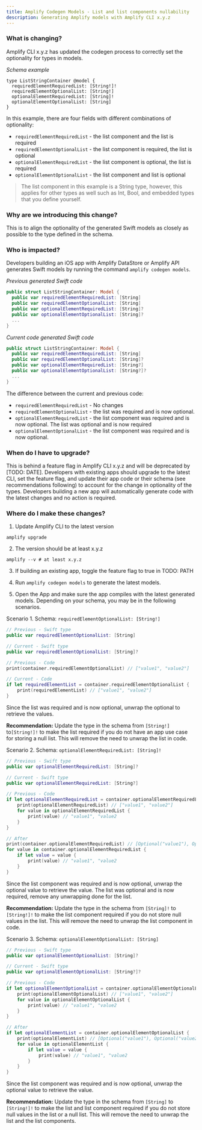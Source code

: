 ```yaml
---
title: Amplify Codegen Models - List and list components nullability
description: Generating Amplify models with Amplify CLI x.y.z
---
```


### **What is changing?** 

Amplify CLI x.y.z has updated the codegen process to correctly set the optionality for types in models.

_Schema example_

```
type ListStringContainer @model {
  requiredElementRequiredList: [String!]!
  requiredElementOptionalList: [String!]
  optionalElementRequiredList: [String]!
  optionalElementOptionalList: [String]
}
```

In this example, there are four fields with different combinations of optionality:
- `requiredElementRequiredList` - the list component and the list is required
- `requiredElementOptionalList` - the list component is required, the list is optional
- `optionalElementRequiredList` - the list component is optional, the list is required
- `optionalElementOptionalList` - the list component and list is optional

> The list component in this example is a String type, however, this applies for other types as well such as Int, Bool, and embedded types that you define yourself.

### **Why are we introducing this change?** 

This is to align the optionality of the generated Swift models as closely as possible to the type defined in the schema.

### **Who is impacted?** 

<amplify-block-switcher>

<amplify-block name="iOS">

Developers building an iOS app with Amplify DataStore or Amplify API generates Swift models by running the command `amplify codegen models`. 

 _Previous generated Swift code_

```swift
public struct ListStringContainer: Model {
  public var requiredElementRequiredList: [String]
  public var requiredElementOptionalList: [String]
  public var optionalElementRequiredList: [String]?
  public var optionalElementOptionalList: [String]?
  ...
}
```

_Current code generated Swift code_

```swift
public struct ListStringContainer: Model {
  public var requiredElementRequiredList: [String]
  public var requiredElementOptionalList: [String]?
  public var optionalElementRequiredList: [String?]
  public var optionalElementOptionalList: [String?]?
  ...
}
```

The difference between the current and previous code:

- `requiredElementRequiredList` - No changes
- `requiredElementOptionalList` - the list was required and is now optional.
- `optionalElementRequiredList` - the list component was required and is now optional. The list was optional and is now required
- `optionalElementOptionalList` - the list component was required and is now optional. 

</amplify-block>

</amplify-block-switcher>


### **When do I have to upgrade?**

This is behind a feature flag in Amplify CLI x.y.z and will be deprecated by [TODO: DATE]. Developers with existing apps should upgrade to the latest CLI, set the feature flag, and update their app code or their schema (see recommendations following) to account for the change in optionality of the types. Developers building a new app will automatically generate code with the latest changes and no action is required.

### **Where do I make these changes?**

1. Update Amplify CLI to the latest version

```
amplify upgrade
```

2. The version should be at least x.y.z

```
amplify --v # at least x.y.z
```

3. If building an existing app, toggle the feature flag to true in TODO: PATH

4. Run `amplify codegen models` to generate the latest models.

5. Open the App and make sure the app compiles with the latest generated models. Depending on your schema, you may be in the following scenarios.

<amplify-block-switcher>

<amplify-block name="iOS">

Scenario 1. Schema: `requiredElementOptionalList: [String!]`

```swift
// Previous - Swift type
public var requiredElementOptionalList: [String]

// Current - Swift type
public var requiredElementOptionalList: [String]?

// Previous - Code 
print(container.requiredElementOptionalList) // ["value1", "value2"]

// Current - Code
if let requiredElementList = container.requiredElementOptionalList { 
    print(requiredElementList) // ["value1", "value2"]
}
```

Since the list was required and is now optional, unwrap the optional to retrieve the values.

**Recommendation:** Update the type in the schema from `[String!]` to`[String!]!` to make the list required if you do not have an app use case for storing a null list. This will remove the need to unwrap the list in code.

 Scenario 2. Schema: `optionalElementRequiredList: [String]!`

```swift
// Previous - Swift type
public var optionalElementRequiredList: [String]?

// Current - Swift type
public var optionalElementRequiredList: [String?]

// Previous - Code
if let optionalElementRequiredList = container.optionalElementRequiredList { 
    print(optionalElementRequiredList) // ["value1", "value2"]
    for value in optionalElementRequiredList {
        print(value) // "value1", "value2
    }
}

// After
print(container.optionalElementRequiredList) // [Optional("value1"), Optional("value2")]
for value in container.optionalElementRequiredList {
    if let value = value {
        print(value) // "value1", "value2
    }
}
```

Since the list component was required and is now optional, unwrap the optional value to retrieve the value. The list was optional and is now required, remove any unwrapping done for the list.

**Recommendation:** Update the type in the schema from `[String]!` to `[String!]!` to make the list component required if you do not store null values in the list. This will remove the need to unwrap the list component in code.

Scenario 3. Schema: `optionalElementOptionalList: [String]`

```swift
// Previous - Swift type
public var optionalElementOptionalList: [String]?

// Current - Swift type
public var optionalElementOptionalList: [String?]?

// Previous - Code
if let optionalElementOptionalList = container.optionalElementOptionalList { 
    print(optionalElementOptionalList) // ["value1", "value2"]
    for value in optionalElementOptionalList {
        print(value) // "value1", "value2
    }
}

// After
if let optionalElementList = container.optionalElementOptionalList { 
    print(optionalElementList) // [Optional("value1"), Optional("value2")]
    for value in optionalElementList {
        if let value = value {
            print(value) // "value1", "value2
        }
    }
}
```

Since the list component was required and is now optional, unwrap the optional value to retrieve the value.

**Recommendation:** Update the type in the schema from `[String]` to `[String!]!` to make the list and list component required if you do not store null values in the list or a null list. This will remove the need to unwrap the list and the list components.


</amplify-block>

</amplify-block-switcher>